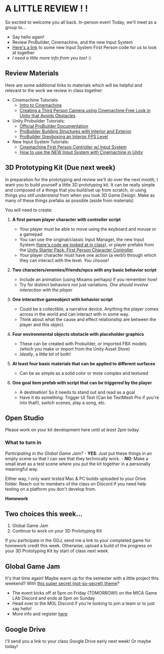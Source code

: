 # A LITTLE REVIEW ! !
So excited to welcome you all back. In-person even! Today, we'll meet as a group to...
- Say hello again!
- Review ProBuilder, Cinemachine, and the new Input System
- [Here's a link](https://drive.google.com/drive/folders/1kypfCwqImEqxiJamrufPnXfPq-lg1OB0?usp=sharing) to some new Input System First Person code for us to look at together
- *I need a little more info from you too!* :)

## Review Materials
Here are some additional links to materials which will be helpful and relevant to the work we review in class together:
- Cinemachine Tutorials:
    - [Intro to Cinemachine](https://www.youtube.com/watch?v=Gx9gZ9cfrys&t=129s)
    - [Creating a Third Person Camera using Cinemachine Free Look in Unity that Avoids Obstacles](https://www.youtube.com/watch?v=jPU2ri4ZwxM)
- Unity Probuilder Tutorials: 
    - [Official ProBuilder Documentation](https://unity.com/features/probuilder)
    - [ProBuilder Building Structures with Interior and Exterior](https://www.youtube.com/watch?v=CBa_opm3_GM&t=1520s)
    - [ProBuilder Greyboxing an Interior FPS Level](https://www.youtube.com/watch?v=dYBOBgfcTgY)
- New Input System Tutorials:
    - [Cinemachine First Person Controller w/ Input System](https://www.youtube.com/watch?v=5n_hmqHdijM)
    - [How to use the NEW Input System with Cinemachine in Unity](https://www.youtube.com/watch?v=we4CGmkPQ6Q)


## 3D Prototyping Kit (Due next week)
In preparation for the prototyping and review we'll do over the next month, I want you to build yourself a little 3D prototyping kit. It can be really simple and composed of a things that you build/set up from scratch, or using things you *still understand* from when you took 3D Game Design. Make as many of these things prefabs as possible (aside from materials)

You will need to create:
1.  __A first person player character with controller script__
    - Your player must be able to move using the keyboard and mouse or a gamepad
    - You can use the original/classic Input Manager, the new Input System ([here's code we looked at in class](https://drive.google.com/drive/folders/1kypfCwqImEqxiJamrufPnXfPq-lg1OB0?usp=sharing)), or player prefabs from the [Unity Starter Pack: First Person Character Controller](https://assetstore.unity.com/packages/essentials/starter-assets-first-person-character-controller-196525).
    - Your player character must have one action (a verb!) through which they can interact with the level. *You choose!*

2. __Two characters/enemies/friends/npcs with any basic behavior script__
    - Include an animation (using Mixamo perhaps) if you remember how!
    - Try for distinct behaviors not just variations. *One should involve interaction with the player*

3. __One interactive gameobject with behavior script__
    - Could be a collectible, a narrative device. Anything the player comes across in the world and can interact with in some way.
    - Think about what the cause and effect relationship are between the player and this object.

4. __Four environmental objects obstacle with placeholder graphics__ 
    - These can be created with Probuilder, or imported FBX models (which you make or import from the Unity Asset Store)
    - *Ideally*, a little bit of both! 

5. __At least four basic materials that can be applied to different surfaces__
    - Can be as simple as a solid color or more complex and textured

6. __One goal item prefab with script that can be *triggered* by the player__
    - A destination! So it needs to stand out and read as a goal
    - Have it do something: Trigger UI Text (Can be TextMesh Pro if you're into that!), switch scenes, play a song, etc.

## Open Studio
Please work on your kit development here until *at least* 2pm today.


### What to turn in
*Participating in the Global Game Jam?*
    - __YES__: Just put these things in an empty scene so that I can see that they technically work.
    - __NO__: Make a small level as a test scene where you put the kit together in a personally meaningful way.

Either way, I only want *tested* Mac & PC builds uploaded to your Drive folder. Reach out to members of the class on Discord if you need help testing on a platform you don't develop from.

__Homework__
## Two choices this week...
1. Global Game Jam
2. Continue to work on your 3D Prototyping Kit

If you participate in the GGJ, send me a link to your completed game for homework credit this week. Otherwise, upload a build of the progress on your 3D Prototyping Kit by start of class next week.

## Global Game Jam
It's that time again! Maybe warm up for the semester with a little project this weekend? With [this super secret (not-so-secret) theme](https://www.youtube.com/watch?v=6on52GnVE0w)?
- The event kicks off at 5pm on Friday (TOMORROW!) on the MICA Game LAb Discord and ends at 5pm on Sunday
- Head over to the MGL Discord if you're looking to join a team or to just say hello!
- More info and register [here](https://globalgamejam.org/2022/jam-sites/mica-game-lab)

## Google Drive
I'll send you a link to your class Google Drive early next week! Or maybe today!